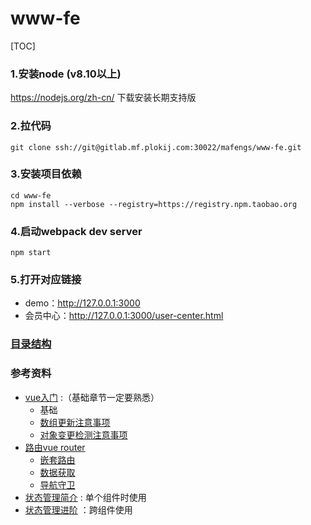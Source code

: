 # www-fe
[TOC]

### 1.安装node (v8.10以上)
https://nodejs.org/zh-cn/ 下载安装长期支持版

### 2.拉代码
```
git clone ssh://git@gitlab.mf.plokij.com:30022/mafengs/www-fe.git
```

### 3.安装项目依赖
```
cd www-fe
npm install --verbose --registry=https://registry.npm.taobao.org
```

### 4.启动webpack dev server
```
npm start
```

### 5.打开对应链接
- demo：http://127.0.0.1:3000
- 会员中心：http://127.0.0.1:3000/user-center.html

### [目录结构](./tree.md)

### 参考资料
- [vue入门](https://cn.vuejs.org/v2/guide/) :（基础章节一定要熟悉） 
    - 基础
    - [数组更新注意事项](https://cn.vuejs.org/v2/guide/list.html#%E6%B3%A8%E6%84%8F%E4%BA%8B%E9%A1%B9)
    - [对象变更检测注意事项](https://cn.vuejs.org/v2/guide/list.html#%E5%AF%B9%E8%B1%A1%E5%8F%98%E6%9B%B4%E6%A3%80%E6%B5%8B%E6%B3%A8%E6%84%8F%E4%BA%8B%E9%A1%B9)
- [路由vue router](https://router.vuejs.org/zh/)
    - [嵌套路由](https://router.vuejs.org/zh/guide/essentials/nested-routes.html)
    - [数据获取](https://router.vuejs.org/zh/guide/advanced/data-fetching.html)
    - [导航守卫](
https://router.vuejs.org/zh/guide/advanced/navigation-guards.html)
- [状态管理简介](https://cn.vuejs.org/v2/guide/state-management.html) : 单个组件时使用
- [状态管理进阶](https://vuex.vuejs.org/zh/) ：跨组件使用


